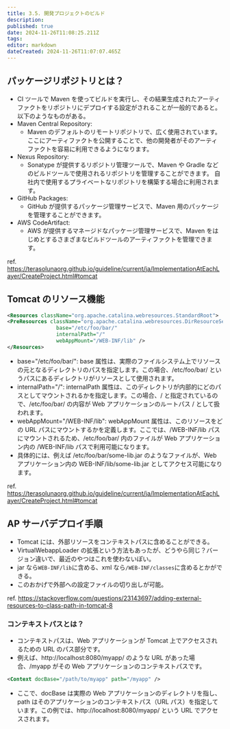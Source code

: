 ```yaml
---
title: 3.5. 開発プロジェクトのビルド
description: 
published: true
date: 2024-11-26T11:08:25.211Z
tags: 
editor: markdown
dateCreated: 2024-11-26T11:07:07.465Z
---
```


## パッケージリポジトリとは？

- CI ツールで Maven を使ってビルドを実行し、その結果生成されたアーティファクトをリポジトリにデプロイする設定がされることが一般的であると。以下のようなものがある。
- Maven Central Repository:
  - Maven のデフォルトのリモートリポジトリで、広く使用されています。
    ここにアーティファクトを公開することで、他の開発者がそのアーティファクトを容易に利用できるようになります。
- Nexus Repository:
  - Sonatype が提供するリポジトリ管理ツールで、Maven や Gradle などのビルドツールで使用されるリポジトリを管理することができます。
    自社内で使用するプライベートなリポジトリを構築する場合に利用されます。
- GitHub Packages:
  - GitHub が提供するパッケージ管理サービスで、Maven 用のパッケージを管理することができます。
- AWS CodeArtifact:
  - AWS が提供するマネージドなパッケージ管理サービスで、Maven をはじめとするさまざまなビルドツールのアーティファクトを管理できます。

ref.
https://terasolunaorg.github.io/guideline/current/ja/ImplementationAtEachLayer/CreateProject.html#tomcat

## Tomcat のリソース機能

```xml
<Resources className="org.apache.catalina.webresources.StandardRoot">
<PreResources className="org.apache.catalina.webresources.DirResourceSet"
                base="/etc/foo/bar/"
                internalPath="/"
                webAppMount="/WEB-INF/lib" />
</Resources>
```

- base="/etc/foo/bar/": base 属性は、実際のファイルシステム上でリソースの元となるディレクトリのパスを指定します。この場合、/etc/foo/bar/ というパスにあるディレクトリがリソースとして使用されます。
- internalPath="/": internalPath 属性は、このディレクトリが内部的にどのパスとしてマウントされるかを指定します。この場合、/ と指定されているので、/etc/foo/bar/ の内容が Web アプリケーションのルートパス / として扱われます。
- webAppMount="/WEB-INF/lib": webAppMount 属性は、このリソースをどの URL パスにマウントするかを定義します。ここでは、/WEB-INF/lib パスにマウントされるため、/etc/foo/bar/ 内のファイルが Web アプリケーション内の /WEB-INF/lib パスで利用可能になります。
- 具体的には、例えば /etc/foo/bar/some-lib.jar のようなファイルが、Web アプリケーション内の WEB-INF/lib/some-lib.jar としてアクセス可能になります。

ref. https://terasolunaorg.github.io/guideline/current/ja/ImplementationAtEachLayer/CreateProject.html#tomcat

## AP サーバデプロイ手順

- Tomcat には、外部リソースをコンテキストパスに含めることができる。
- VirtualWebappLoader の拡張という方法もあったが、どうやら同じ？バージョン違いで、最近のやつはこれを使わないぽい。
- jar なら`WEB-INF/lib`に含める、xml なら`/WEB-INF/classes`に含めるとかができる。
- このおかげで外部への設定ファイルの切り出しが可能。

ref.
https://stackoverflow.com/questions/23143697/adding-external-resources-to-class-path-in-tomcat-8

### コンテキストパスとは？

- コンテキストパスは、Web アプリケーションが Tomcat 上でアクセスされるための URL のパス部分です。
- 例えば、http://localhost:8080/myapp/ のような URL があった場合、/myapp がその Web アプリケーションのコンテキストパスです。

```xml
<Context docBase="/path/to/myapp" path="/myapp" />
```

- ここで、docBase は実際の Web アプリケーションのディレクトリを指し、path はそのアプリケーションのコンテキストパス（URL パス）を指定しています。この例では、http://localhost:8080/myapp/ という URL でアクセスされます。
